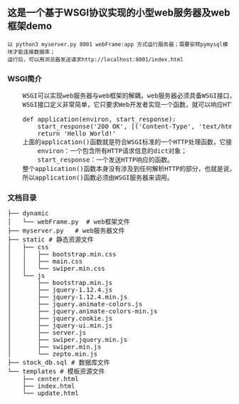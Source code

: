 ## 这是一个基于WSGI协议实现的小型web服务器及web框架demo

	以 python3 myserver.py 8001 webFrame:app 方式运行服务器；需要安转pymysql模块才能连接数据库；
	运行后，可以用浏览器发送请求http://localhost:8001/index.html

<h3>WSGI简介</h3>

<pre>
	WSGI可以实现web服务器与web框架的解耦，web服务器必须具备WSGI接口，所有的现代Python Web框架都已具备WSGI接口，它让你不对代码作修改就能使服务器和特点的web框架协同工作。
	WSGI接口定义非常简单，它只要求Web开发者实现一个函数，就可以响应HTTP请求。下面是最简单的Web版本的“Hello World!”：

	def application(environ, start_response):
    	start_response('200 OK', [('Content-Type', 'text/html')])
    	return 'Hello World!'
	上面的application()函数就是符合WSGI标准的一个HTTP处理函数，它接收两个参数：
		environ：一个包含所有HTTP请求信息的dict对象；
		start_response：一个发送HTTP响应的函数。
	整个application()函数本身没有涉及到任何解析HTTP的部分，也就是说，把底层web服务器解析部分和应用程序逻辑部分进行了分离，这样开发者就可以专心做一个领域了，不过，等等，这个application()函数怎么调用？如果我们自己调用，两个参数environ和start_response我们没法提供，返回的str也没法发给浏览器。
	所以application()函数必须由WSGI服务器来调用。
</pre>

<h3>文档目录</h3>
<pre>
├── dynamic
│   └── webFrame.py  # web框架文件
├── myserver.py   # web服务器文件
├── static # 静态资源文件
│   ├── css
│   │   ├── bootstrap.min.css
│   │   ├── main.css
│   │   └── swiper.min.css
│   └── js
│       ├── bootstrap.min.js
│       ├── jquery-1.12.4.js
│       ├── jquery-1.12.4.min.js
│       ├── jquery.animate-colors.js
│       ├── jquery.animate-colors-min.js
│       ├── jquery.cookie.js
│       ├── jquery-ui.min.js
│       ├── server.js
│       ├── swiper.jquery.min.js
│       ├── swiper.min.js
│       └── zepto.min.js
├── stock_db.sql # 数据库文件
└── templates # 模板资源文件
    ├── center.html
    ├── index.html
    └── update.html
</pre>
